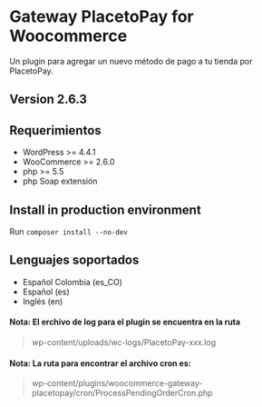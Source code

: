 # Gateway PlacetoPay for Woocommerce
Un plugin para agregar un nuevo método de pago a tu tienda por PlacetoPay.

## Version 2.6.3

## Requerimientos
- WordPress >= 4.4.1
- WooCommerce >= 2.6.0
- php >= 5.5
- php Soap extensión

## Install in production environment
Run `composer install --no-dev`

## Lenguajes soportados
- Español Colombia (es_CO)
- Español (es)
- Inglés (en)


#### Nota: El erchivo de log para el plugin se encuentra en la ruta
> wp-content/uploads/wc-logs/PlacetoPay-xxx.log

#### Nota: La ruta para encontrar el archivo cron es:
> wp-content/plugins/woocommerce-gateway-placetopay/cron/ProcessPendingOrderCron.php